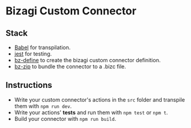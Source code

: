 # Bizagi Custom Connector #

## Stack ##
* [Babel](https://babeljs.io/) for transpilation.
* [jest](https://facebook.github.io/jest/) for testing.
* [bz-define](https://www.npmjs.com/package/bz-define) to create the bizagi custom connector definition.
* [bz-zip](https://www.npmjs.com/package/bz-zip) to bundle the connector to a .bizc file.

## Instructions ##
* Write your custom connector's actions in the `src` folder and transpile them with `npm run dev`.
* Write your actions' __tests__ and run them with `npm test` or `npm t`.
* Build your connector with `npm run build`.
